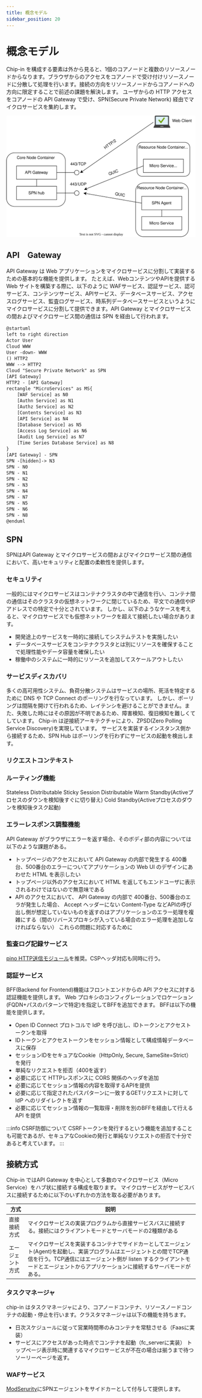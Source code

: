 ```yaml
---
title: 概念モデル
sidebar_position: 20
---
```


# 概念モデル

Chip-in を構成する要素は外から見ると、1個のコアノードと複数のリソースノードからなります。ブラウザからのアクセスをコアノードで受け付けリソースノードに分散して処理を行います。接続の方向をリソースノードからコアノードへの方向に限定することで前述の課題を解決します。
ユーザからの HTTP アクセスをコアノードの API Gateway で受け、SPN(Secure Private Network) 経由でマイクロサービスを集約します。

![ノード図](imgs/nodes.drawio.svg)

## API　Gateway

API Gateway は Web アプリケーションをマイクロサービスに分割して実装するための基本的な機能を提供します。
たとえば、WebコンテンツやAPIを提供する Web サイトを構築する際に、以下のように WAFサービス、認証サービス、認可サービス、コンテンツサービス、APIサービス、データベースサービス、アクセスログサービス、監査ログサービス、時系列データベースサービスというようにマイクロサービスに分割して提供できます。API Gateway とマイクロサービスの間およびマイクロサービス間の通信は SPN を経由して行われます。

```plantuml
@startuml
left to right direction
Actor User
Cloud WWW
User -down- WWW
() HTTP2
WWW --> HTTP2
Cloud "Secure Private Network" as SPN
[API Gateway]
HTTP2 - [API Gateway]
rectangle "MicroServices" as MS{
    [WAF Service] as N0
    [Authn Service] as N1
    [Authz Service] as N2
    [Contents Service] as N3
    [API Service] as N4
    [Database Service] as N5
    [Access Log Service] as N6
    [Audit Log Service] as N7
    [Time Series Database Service] as N8
}
[API Gateway] - SPN
SPN -[hidden]-> N3
SPN - N0
SPN - N1
SPN - N2
SPN - N3
SPN - N4
SPN - N7
SPN - N5
SPN - N6
SPN - N8
@enduml
```

## SPN

SPNはAPI Gateway とマイクロサービスの間およびマイクロサービス間の通信において、高いセキュリティと配置の柔軟性を提供します。

### セキュリティ

一般的にはマイクロサービスはコンテナクラスタの中で通信を行い、コンテナ間の通信はそのクラスタの仮想ネットワークに閉じているため、平文での通信やIPアドレスでの特定で十分とされています。
しかし、以下のようなケースを考えると、マイクロサービスでも仮想ネットワークを超えて接続したい場合があります。
- 開発途上のサービスを一時的に接続してシステムテストを実施したい
- データベースサービスをコンテナクラスタとは別にリソースを確保することで処理性能やデータ容量を確保したい
- 稼働中のシステムに一時的にリソースを追加してスケールアウトしたい

### サービスディスカバリ

多くの高可用性システム、負荷分散システムはサービスの場所、死活を特定するために DNS や TCP Connect のポーリングを行なっています。
しかし、ポーリングは間隔を開けて行われるため、レイテンシを避けることができません。また、失敗した時にはその原因が不明であるため、障害検知、復旧検知を難しくてしています。
Chip-in は逆接続アーキテクチャにより、ZPSD(Zero Polling Service Discovery)を実現しています。
サービスを実装するインスタンス側から接続するため、SPN Hub はポーリングを行わずにサービスの起動を検出します。

### リクエストコンテキスト

### ルーティング機能

Stateless Distributable
Sticky Session Distributable
Warm Standby(Activeプロセスのダウンを検知後すぐに切り替え)
Cold Standby(Activeプロセスのダウンを検知後タスク起動)

### エラーレスポンス調整機能

API Gateway がブラウザにエラーを返す場合、そのボディ部の内容については以下のような課題がある。
- トップページのアクセスにおいて API Gateway の内部で発生する 400番台、500番台のエラーについてアプリケーションの Web UI のデザインにあわせた HTML を表示したい
- トップページ以外のアクセスにおいて HTML を返してもエンドユーザに表示されるわけではないので無意味である
- API のアクセスにおいて、 API Gateway の内部で 400番台、500番台のエラが発生した場合、 Accept ヘッダーにない Content-Type などAPIの呼び出し側が想定していないものを返すのはアプリケーションのエラー処理を複雑にする（間のリバースプロキシが入っている場合のエラー処理を追加しなければならない）
これらの問題に対応するために

### 監査ログ記録サービス

[pino HTTP送信モジュール](https://github.com/procube-open/pino-transmit-http)を推奨。CSPヘッダ対応も同時に行う。

### 認証サービス

BFF(Backend for Frontend)機能はフロントエンドからの API アクセスに対する認証機能を提供します。
Web プロキシのコンフィグレーションでロケーション(FQDN+パスのパターンで特定)を指定してBFFを追加できます。
BFFは以下の機能を提供します。
- Open ID Connect プロトコルで IdP を呼び出し、IDトークンとアクセストークンを取得
- IDトークンとアクセストークンをセッション情報として構成情報データベースに保存
- セッションIDをセキュアなCookie（HttpOnly, Secure, SameSite=Strict）を発行
- 単純なリクエストを拒否（400を返す）
- 必要に応じて HTTPレスポンスに CORS 関係のヘッダを追加
- 必要に応じてセッション情報の内容を取得するAPIを提供
- 必要に応じて指定されたパスパターンに一致するGETリクエストに対して IdP へのリダイレクトを返す
- 必要に応じてセッション情報の一覧取得・削除を別のBFFを経由して行える API を提供

:::info
CSRF防御について CSRFトークンを発行するという機能を追加することも可能であるが、セキュアなCookieの発行と単純なリクエストの拒否で十分であると考えています。
:::


## 接続方式

Chip-in ではAPI Gateway を中心として多数のマイクロサービス（Micro Service）をハブ状に接続する構成を取ります。
マイクロサービスがサービスバスに接続するために以下のいずれかの方法を取る必要があります。

|方式|説明|
|--|--|
|直接接続方式| マイクロサービスの実装プログラムから直接サービスバスに接続する。接続にはクライアントモードとサーバモードの2種類がある|
|エージェント方式| マイクロサービスを実装するコンテナでサイドカーとしてエージェント(Agent)を起動し、実装プログラムはエージェントとの間でTCP通信を行う。TCP通信にはエージェント側が listen するクライアントモードとエージェントからアプリケーションに接続するサーバモードがある。|

### タスクマネージャ

chip-in はタスクマネージャにより、コアノードコンテナ、リソースノードコンテナの起動・停止を行います。クラスタマネージャは以下の機能を持ちます。
- 日次スケジュールに従って営業時間帯のみコンテナを常駐させる（Faasに実装）
- サービスにアクセスがあった時点でコンテナを起動（fc_serverに実装）
トップページ表示時に関連するマイクロサービスが不在の場合は揃うまで待つソーリーページを返す。

### WAFサービス

[ModSerurity](https://modsecurity.org/)にSPNエージェントをサイドカーとして付与して提供します。